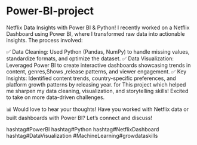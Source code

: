 # Power-BI-project
 Netflix Data Insights with Power BI &amp; Python!
I recently worked on a Netflix Dashboard using Power BI, where I transformed raw data into actionable insights. The process involved:

✅ Data Cleaning: Used Python (Pandas, NumPy) to handle missing values, standardize formats, and optimize the dataset.
✅ Data Visualization: Leveraged Power BI to create interactive dashboards showcasing trends in content, genres,Shows ,release patterns, and viewer engagement.
✅ Key Insights: Identified content trends, country-specific preferences, and platform growth patterns by releasing year. 
 for This project which helped me sharpen my data cleaning, visualization, and storytelling skills! Excited to take on more data-driven challenges.

📊 Would love to hear your thoughts! Have you worked with Netflix data or built dashboards with Power BI? Let’s connect and discuss!

 hashtag#PowerBI hashtag#Python hashtag#NetflixDashboard hashtag#DataVisualization #MachineLearning#growdataskills 

 

